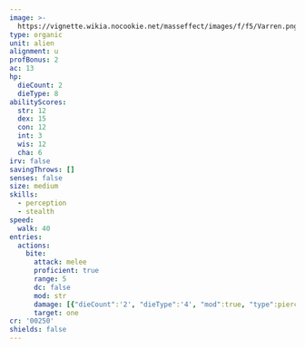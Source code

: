 ```yaml
---
image: >-
  https://vignette.wikia.nocookie.net/masseffect/images/f/f5/Varren.png/revision/latest?cb=20100220175817
type: organic
unit: alien
alignment: u
profBonus: 2
ac: 13
hp:
  dieCount: 2
  dieType: 8
abilityScores:
  str: 12
  dex: 15
  con: 12
  int: 3
  wis: 12
  cha: 6
irv: false
savingThrows: []
senses: false
size: medium
skills:
  - perception
  - stealth
speed:
  walk: 40
entries:
  actions:
    bite:
      attack: melee
      proficient: true
      range: 5
      dc: false
      mod: str
      damage: [{"dieCount":'2', "dieType":'4', "mod":true, "type":piercing}]
      target: one
cr: '00250'
shields: false
---
```

